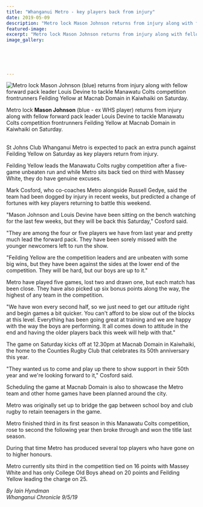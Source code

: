 ```yaml
---
title: "Whanganui Metro - key players back from injury"
date: 2019-05-09
description: "Metro lock Mason Johnson returns from injury along with fellow forward pack leader Devine to tackle Manawatu Colts..."
featured-image: 
excerpt: "Metro lock Mason Johnson returns from injury along with fellow forward pack leader Louis Devine to tackle Manawatu Colts."
image_gallery:
    
    
    
    
    
---
```


<p><img src="https://www.nzherald.co.nz/resizer/7m8ZNoS9nNsKX9JRwZxluzRV9wQ=/620x349/smart/filters:quality(70)/arc-anglerfish-syd-prod-nzme.s3.amazonaws.com/public/E2XXD7Q6IRDT7BCZ22AOWFX4AQ.jpg" alt="Metro lock Mason Johnson (blue) returns from injury along with fellow forward pack leader Louis Devine to tackle Manawatu Colts competition frontrunners Feilding Yellow at Macnab Domain in Kaiwhaiki on Saturday." /></p>
<p><span>Metro lock <strong>Mason Johnson</strong> (blue - ex WHS player) returns from injury along with fellow forward pack leader Louis Devine to tackle Manawatu Colts competition frontrunners Feilding Yellow at Macnab Domain in Kaiwhaiki on Saturday.</span></p>
<p><br />St Johns Club Whanganui Metro is expected to pack an extra punch against Feilding Yellow on Saturday as key players return from injury.</p>
<p>Feilding Yellow leads the Manawatu Colts rugby competition after a five-game unbeaten run and while Metro sits back tied on third with Massey White, they do have genuine excuses.</p>
<p>Mark Cosford, who co-coaches Metro alongside Russell Gedye, said the team had been dogged by injury in recent weeks, but predicted a change of fortunes with key players returning to battle this weekend.</p>
<p>"Mason Johnson and Louis Devine have been sitting on the bench watching for the last few weeks, but they will be back this Saturday," Cosford said.</p>
<p>"They are among the four or five players we have from last year and pretty much lead the forward pack. They have been sorely missed with the younger newcomers left to run the show.</p>
<p>"Feilding Yellow are the competition leaders and are unbeaten with some big wins, but they have been against the sides at the lower end of the competition. They will be hard, but our boys are up to it."</p>
<p>Metro have played five games, lost two and drawn one, but each match has been close. They have also picked up six bonus points along the way, the highest of any team in the competition.</p>
<p>"We have won every second half, so we just need to get our attitude right and begin games a bit quicker. You can't afford to be slow out of the blocks at this level. Everything has been going great at training and we are happy with the way the boys are performing. It all comes down to attitude in the end and having the older players back this week will help with that."</p>
<p>The game on Saturday kicks off at 12.30pm at Macnab Domain in Kaiwhaiki, the home to the Counties Rugby Club that celebrates its 50th anniversary this year.</p>
<p>"They wanted us to come and play up there to show support in their 50th year and we're looking forward to it," Cosford said.</p>
<p>Scheduling the game at Macnab Domain is also to showcase the Metro team and other home games have been planned around the city.</p>
<p>Metro was originally set up to bridge the gap between school boy and club rugby to retain teenagers in the game.</p>
<p>Metro finished third in its first season in this Manawatu Colts competition, rose to second the following year then broke through and won the title last season.</p>
<p>During that time Metro has produced several top players who have gone on to higher honours.</p>
<p>Metro currently sits third in the competition tied on 16 points with Massey White and has only College Old Boys ahead on 20 points and Feilding Yellow leading the charge on 25.</p>
<p><em>By Iain Hyndman</em><br /><em>Whanganui Chronicle 9/5/19</em></p>

